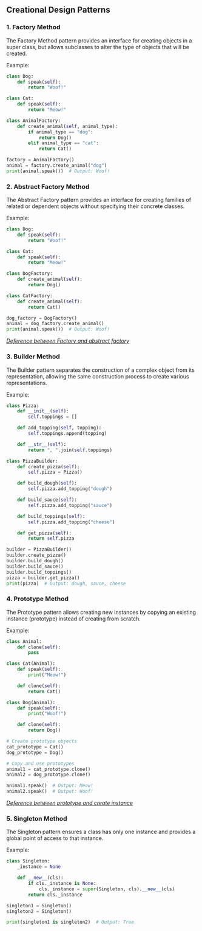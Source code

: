 ## Creational Design Patterns

<a name="Factory-Method"></a>

### 1. Factory Method

The Factory Method pattern provides an interface for creating objects in a super class, but allows subclasses to alter the type of objects that will be created.

Example:

```python
class Dog:
    def speak(self):
        return "Woof!"

class Cat:
    def speak(self):
        return "Meow!"

class AnimalFactory:
    def create_animal(self, animal_type):
        if animal_type == "dog":
            return Dog()
        elif animal_type == "cat":
            return Cat()

factory = AnimalFactory()
animal = factory.create_animal("dog")
print(animal.speak())  # Output: Woof!
```

<a name="Abstract-Factory-Method"></a>

### 2. Abstract Factory Method

The Abstract Factory pattern provides an interface for creating families of related or dependent objects without specifying their concrete classes.

Example:

```python
class Dog:
    def speak(self):
        return "Woof!"

class Cat:
    def speak(self):
        return "Meow!"

class DogFactory:
    def create_animal(self):
        return Dog()

class CatFactory:
    def create_animal(self):
        return Cat()

dog_factory = DogFactory()
animal = dog_factory.create_animal()
print(animal.speak())  # Output: Woof!
```

[_Deference between Factory and abstract factory_](https://github.com/drmelezabi/AiCourse_Instant/tree/main/Tasks/07_11-08-2023/designPatterns/deference/FactoryMethod-AbstractFactoryMethod.md)

<a name="Builder-Method"></a>

### 3. Builder Method

The Builder pattern separates the construction of a complex object from its representation, allowing the same construction process to create various representations.

Example:

```python
class Pizza:
    def __init__(self):
        self.toppings = []

    def add_topping(self, topping):
        self.toppings.append(topping)

    def __str__(self):
        return ", ".join(self.toppings)

class PizzaBuilder:
    def create_pizza(self):
        self.pizza = Pizza()

    def build_dough(self):
        self.pizza.add_topping("dough")

    def build_sauce(self):
        self.pizza.add_topping("sauce")

    def build_toppings(self):
        self.pizza.add_topping("cheese")

    def get_pizza(self):
        return self.pizza

builder = PizzaBuilder()
builder.create_pizza()
builder.build_dough()
builder.build_sauce()
builder.build_toppings()
pizza = builder.get_pizza()
print(pizza)  # Output: dough, sauce, cheese
```

<a name="Prototype-Method"></a>

### 4. Prototype Method

The Prototype pattern allows creating new instances by copying an existing instance (prototype) instead of creating from scratch.

Example:

```python
class Animal:
    def clone(self):
        pass

class Cat(Animal):
    def speak(self):
        print("Meow!")

    def clone(self):
        return Cat()

class Dog(Animal):
    def speak(self):
        print("Woof!")

    def clone(self):
        return Dog()

# Create prototype objects
cat_prototype = Cat()
dog_prototype = Dog()

# Copy and use prototypes
animal1 = cat_prototype.clone()
animal2 = dog_prototype.clone()

animal1.speak()  # Output: Meow!
animal2.speak()  # Output: Woof!
```

[_Deference between prototype and create instance_](https://github.com/drmelezabi/AiCourse_Instant/tree/main/Tasks/07_11-08-2023/designPatterns/deference/prototype-instance.md)

<a name="Singleton-Method"></a>

### 5. Singleton Method

The Singleton pattern ensures a class has only one instance and provides a global point of access to that instance.

Example:

```python
class Singleton:
    _instance = None

    def __new__(cls):
        if cls._instance is None:
            cls._instance = super(Singleton, cls).__new__(cls)
        return cls._instance

singleton1 = Singleton()
singleton2 = Singleton()

print(singleton1 is singleton2)  # Output: True
```
